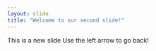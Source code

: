 ```yaml
---
layout: slide
title: "Welcome to our second slide!"
---
```

This is a new slide
Use the left arrow to go back!
